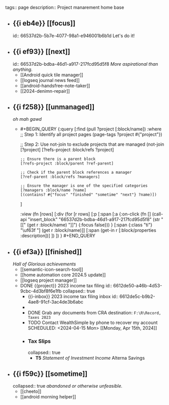 tags:: page
description:: Project manarement home base

- ## {{i eb4e}}  [[focus]]
  id:: 66537d2b-5b7e-4077-98a1-e946001b6b1d
  Let's do it!
- ## {{i ef93}}  [[next]]
  id:: 66537d2b-bdba-46d1-a917-217fcd95d5f8
  *More aspirational than anything.*
	- [[Android quick tile manager]]
	- [[logseq journal news feed]]
	- [[android-handsfree-note-taker]]
	- [[2024-denimn-repair]]
- ## {{i f258}}  [[unmanaged]]
  *oh mah gawd*
	- #+BEGIN_QUERY
	  {:query
	   [:find (pull ?project [:block/name])
	    :where
	    ;; Step 1: Identify all project pages
	    (page-tags ?project #{"project"})
	  
	    ;; Step 2: Use not-join to exclude projects that are managed
	    (not-join [?project]
	      [?refs-project :block/refs ?project]
	  
	      ;; Ensure there is a parent block
	      [?refs-project :block/parent ?ref-parent]
	  
	      ;; Check if the parent block references a manager
	      [?ref-parent :block/refs ?managers]
	  
	      ;; Ensure the manager is one of the specified categories
	      [?managers :block/name ?name]
	      [(contains? #{"focus" "finished" "sometime" "next"} ?name)])
	  ]
	  
	  :view (fn [rows] [:div
	    (for [r rows]
	      [:p
	       [:span [:a {:on-click
	           (fn [] 
	  (call-api "insert_block" 
	                                               "66537d2b-bdba-46d1-a917-217fcd95d5f8" 
	                                               (str "[[" (get r :block/name) "]]") 
	                                               {:focus false}))
	                                   } [:span {:class "ti"} "\uf63f "] (get r :block/name)]]
	                       [:span (get-in r [:block/properties :description])]
	                       ])
	                    ])
	  }
	  #+END_QUERY
- ## {{i ef3a}}  [[finished]]
  *Hall of Glorious achievements*
	- [[semantic-icon-search-tool]]
	- [[home automation core 2024.5 update]]
	- [[logseq project manager]]
	- DONE {{project}} 2023 income tax filing
	  id:: 6612de50-a46b-4d53-9cbc-4d3bf8f6e1fb
	  collapsed:: true
		- {{i-inbox}} 2023 income tax filing inbox
		  id:: 6612de5c-b9b2-4ae8-91cf-3ac4de3b6abc
		-
		- DONE Grab any documents from CRA
		  destination: `F:\R\Record, Taxes 2023`
		- TODO Contact WealthSimple by phone to recover my account
		  SCHEDULED: <2024-04-15 Mon>
		  [[Monday, Apr 15th, 2024]]
		- ### Tax Slips
		  collapsed:: true
			- **T5** *Statement of Investment Income*
			  Alterna Savings
- ## {{i f59c}}  [[sometime]]
  collapsed:: true
  *abandoned or otherwise unfeasible.*
	- [[cheeto]]
	- [[android morning helper]]